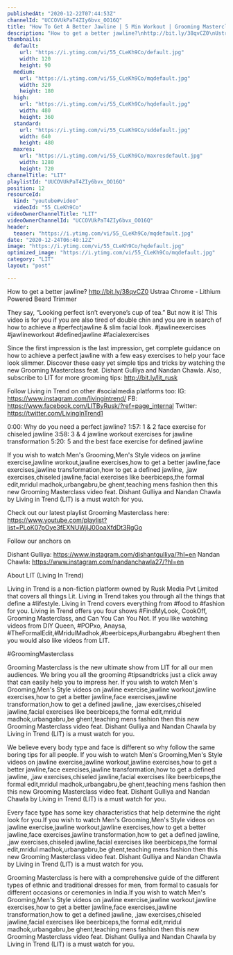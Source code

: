 ```yaml
---
publishedAt: "2020-12-22T07:44:53Z"
channelId: "UCCOVUkPaT4ZIy6bvx_OO16Q"
title: "How To Get A Better Jawline | 5 Min Workout | Grooming Masterclass Ep#10"
description: "How to get a better jawline?\nhttp://bit.ly/38qvCZ0\nUstraa Chrome - Lithium Powered Beard Trimmer\n\nThey say, “Looking perfect isn’t everyone’s cup of tea.” But now it is! This video is for you if you are also tired of double chin and you are in search of how to achieve a #perfectjawline & slim facial look. #jawlineexercises #jawlineworkout #definedjawline #facialexercises\n\nSince the first impression is the last impression, get complete guidance on how to achieve a perfect jawline with a few easy exercises to help your face look slimmer. Discover these easy yet simple tips and tricks by watching the new Grooming Masterclass feat. Dishant Gulliya and Nandan Chawla. Also, subscribe to LIT for more grooming tips: http://bit.ly/lit_rusk\n\nFollow Living in Trend on other #socialmedia platforms too:\nIG: https://www.instagram.com/livingintrend/\nFB: https://www.facebook.com/LITByRusk/?ref=page_internal \nTwitter: https://twitter.com/LivingInTrend1\n\n0:00: Why do you need a perfect jawline?\n1:57: 1 & 2 face exercise for chiseled jawline\n3:58: 3 & 4 jawline workout exercises for jawline transformation\n5:20: 5 and the best face exercise for defined jawline\n\nIf you wish to watch Men's Grooming,Men's Style videos on jawline exercise,jawline workout,jawline exercises,how to get a better jawline,face exercises,jawline transformation,how to get a defined jawline, ,jaw exercises,chiseled jawline,facial exercises like beerbiceps,the formal edit,mridul madhok,urbangabru,be ghent,teaching mens fashion then this new Grooming Masterclass video feat. Dishant Gulliya and Nandan Chawla by Living in Trend (LIT) is a must watch for you.\n\n\nCheck out our latest playlist Grooming Masterclass here: https://www.youtube.com/playlist?list=PLoK07pOye3fEXNUWjlJ00oaXfdDt3RgGo\n\nFollow our anchors on\n\nDishant Gulliya: https://www.instagram.com/dishantgulliya/?hl=en\nNandan Chawla: https://www.instagram.com/nandanchawla27/?hl=en\n\nAbout LIT (Living In Trend)\n\nLiving in Trend is a non-fiction platform owned by Rusk Media Pvt Limited that covers all things Lit. Living in Trend takes you through all the things that define a #lifestyle. Living in Trend covers everything from #food to #fashion for you. Living in Trend offers you four shows #FindMyLook, CookOff, Grooming Masterclass, and Can You Can You Not. If you like watching videos from DIY Queen, #POPxo, Anaysa, #TheFormalEdit,#MridulMadhok,#beerbiceps,#urbangabru #beghent then you would also like videos from LIT. \n\n#GroomingMasterclass\n\nGrooming Masterclass is the new ultimate show from LIT for all our men audiences. We bring you all the grooming #tipsandtricks just a click away that can easily help you to impress her. If you wish to watch Men's Grooming,Men's Style videos on jawline exercise,jawline workout,jawline exercises,how to get a better jawline,face exercises,jawline transformation,how to get a defined jawline, ,jaw exercises,chiseled jawline,facial exercises like beerbiceps,the formal edit,mridul madhok,urbangabru,be ghent,teaching mens fashion then this new Grooming Masterclass video feat. Dishant Gulliya and Nandan Chawla by Living in Trend (LIT) is a must watch for you.\n\nWe believe every body type and face is different so why follow the same boring tips for all people. If you wish to watch Men's Grooming,Men's Style videos on jawline exercise,jawline workout,jawline exercises,how to get a better jawline,face exercises,jawline transformation,how to get a defined jawline, ,jaw exercises,chiseled jawline,facial exercises like beerbiceps,the formal edit,mridul madhok,urbangabru,be ghent,teaching mens fashion then this new Grooming Masterclass video feat. Dishant Gulliya and Nandan Chawla by Living in Trend (LIT) is a must watch for you.\n\nEvery face type has some key characteristics that help determine the right look for you.If you wish to watch Men's Grooming,Men's Style videos on jawline exercise,jawline workout,jawline exercises,how to get a better jawline,face exercises,jawline transformation,how to get a defined jawline, ,jaw exercises,chiseled jawline,facial exercises like beerbiceps,the formal edit,mridul madhok,urbangabru,be ghent,teaching mens fashion then this new Grooming Masterclass video feat. Dishant Gulliya and Nandan Chawla by Living in Trend (LIT) is a must watch for you.\n\nGrooming Masterclass is here with a comprehensive guide of the different types of ethnic and traditional dresses for men, from formal to casuals for different occasions or ceremonies in India.If you wish to watch Men's Grooming,Men's Style videos on jawline exercise,jawline workout,jawline exercises,how to get a better jawline,face exercises,jawline transformation,how to get a defined jawline, ,jaw exercises,chiseled jawline,facial exercises like beerbiceps,the formal edit,mridul madhok,urbangabru,be ghent,teaching mens fashion then this new Grooming Masterclass video feat. Dishant Gulliya and Nandan Chawla by Living in Trend (LIT) is a must watch for you."
thumbnails:
  default:
    url: "https://i.ytimg.com/vi/55_CLeKh9Co/default.jpg"
    width: 120
    height: 90
  medium:
    url: "https://i.ytimg.com/vi/55_CLeKh9Co/mqdefault.jpg"
    width: 320
    height: 180
  high:
    url: "https://i.ytimg.com/vi/55_CLeKh9Co/hqdefault.jpg"
    width: 480
    height: 360
  standard:
    url: "https://i.ytimg.com/vi/55_CLeKh9Co/sddefault.jpg"
    width: 640
    height: 480
  maxres:
    url: "https://i.ytimg.com/vi/55_CLeKh9Co/maxresdefault.jpg"
    width: 1280
    height: 720
channelTitle: "LIT"
playlistId: "UUCOVUkPaT4ZIy6bvx_OO16Q"
position: 12
resourceId:
  kind: "youtube#video"
  videoId: "55_CLeKh9Co"
videoOwnerChannelTitle: "LIT"
videoOwnerChannelId: "UCCOVUkPaT4ZIy6bvx_OO16Q"
header:
  teaser: "https://i.ytimg.com/vi/55_CLeKh9Co/mqdefault.jpg"
date: "2020-12-24T06:40:12Z"
image: "https://i.ytimg.com/vi/55_CLeKh9Co/hqdefault.jpg"
optimized_image: "https://i.ytimg.com/vi/55_CLeKh9Co/mqdefault.jpg"
category: "LIT"
layout: "post"

---
```

How to get a better jawline?
http://bit.ly/38qvCZ0
Ustraa Chrome - Lithium Powered Beard Trimmer

They say, “Looking perfect isn’t everyone’s cup of tea.” But now it is! This video is for you if you are also tired of double chin and you are in search of how to achieve a #perfectjawline & slim facial look. #jawlineexercises #jawlineworkout #definedjawline #facialexercises

Since the first impression is the last impression, get complete guidance on how to achieve a perfect jawline with a few easy exercises to help your face look slimmer. Discover these easy yet simple tips and tricks by watching the new Grooming Masterclass feat. Dishant Gulliya and Nandan Chawla. Also, subscribe to LIT for more grooming tips: http://bit.ly/lit_rusk

Follow Living in Trend on other #socialmedia platforms too:
IG: https://www.instagram.com/livingintrend/
FB: https://www.facebook.com/LITByRusk/?ref=page_internal 
Twitter: https://twitter.com/LivingInTrend1

0:00: Why do you need a perfect jawline?
1:57: 1 & 2 face exercise for chiseled jawline
3:58: 3 & 4 jawline workout exercises for jawline transformation
5:20: 5 and the best face exercise for defined jawline

If you wish to watch Men's Grooming,Men's Style videos on jawline exercise,jawline workout,jawline exercises,how to get a better jawline,face exercises,jawline transformation,how to get a defined jawline, ,jaw exercises,chiseled jawline,facial exercises like beerbiceps,the formal edit,mridul madhok,urbangabru,be ghent,teaching mens fashion then this new Grooming Masterclass video feat. Dishant Gulliya and Nandan Chawla by Living in Trend (LIT) is a must watch for you.


Check out our latest playlist Grooming Masterclass here: https://www.youtube.com/playlist?list=PLoK07pOye3fEXNUWjlJ00oaXfdDt3RgGo

Follow our anchors on

Dishant Gulliya: https://www.instagram.com/dishantgulliya/?hl=en
Nandan Chawla: https://www.instagram.com/nandanchawla27/?hl=en

About LIT (Living In Trend)

Living in Trend is a non-fiction platform owned by Rusk Media Pvt Limited that covers all things Lit. Living in Trend takes you through all the things that define a #lifestyle. Living in Trend covers everything from #food to #fashion for you. Living in Trend offers you four shows #FindMyLook, CookOff, Grooming Masterclass, and Can You Can You Not. If you like watching videos from DIY Queen, #POPxo, Anaysa, #TheFormalEdit,#MridulMadhok,#beerbiceps,#urbangabru #beghent then you would also like videos from LIT. 

#GroomingMasterclass

Grooming Masterclass is the new ultimate show from LIT for all our men audiences. We bring you all the grooming #tipsandtricks just a click away that can easily help you to impress her. If you wish to watch Men's Grooming,Men's Style videos on jawline exercise,jawline workout,jawline exercises,how to get a better jawline,face exercises,jawline transformation,how to get a defined jawline, ,jaw exercises,chiseled jawline,facial exercises like beerbiceps,the formal edit,mridul madhok,urbangabru,be ghent,teaching mens fashion then this new Grooming Masterclass video feat. Dishant Gulliya and Nandan Chawla by Living in Trend (LIT) is a must watch for you.

We believe every body type and face is different so why follow the same boring tips for all people. If you wish to watch Men's Grooming,Men's Style videos on jawline exercise,jawline workout,jawline exercises,how to get a better jawline,face exercises,jawline transformation,how to get a defined jawline, ,jaw exercises,chiseled jawline,facial exercises like beerbiceps,the formal edit,mridul madhok,urbangabru,be ghent,teaching mens fashion then this new Grooming Masterclass video feat. Dishant Gulliya and Nandan Chawla by Living in Trend (LIT) is a must watch for you.

Every face type has some key characteristics that help determine the right look for you.If you wish to watch Men's Grooming,Men's Style videos on jawline exercise,jawline workout,jawline exercises,how to get a better jawline,face exercises,jawline transformation,how to get a defined jawline, ,jaw exercises,chiseled jawline,facial exercises like beerbiceps,the formal edit,mridul madhok,urbangabru,be ghent,teaching mens fashion then this new Grooming Masterclass video feat. Dishant Gulliya and Nandan Chawla by Living in Trend (LIT) is a must watch for you.

Grooming Masterclass is here with a comprehensive guide of the different types of ethnic and traditional dresses for men, from formal to casuals for different occasions or ceremonies in India.If you wish to watch Men's Grooming,Men's Style videos on jawline exercise,jawline workout,jawline exercises,how to get a better jawline,face exercises,jawline transformation,how to get a defined jawline, ,jaw exercises,chiseled jawline,facial exercises like beerbiceps,the formal edit,mridul madhok,urbangabru,be ghent,teaching mens fashion then this new Grooming Masterclass video feat. Dishant Gulliya and Nandan Chawla by Living in Trend (LIT) is a must watch for you.